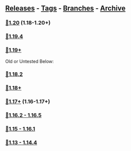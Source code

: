 ## [Releases](https://github.com/InfamousMusicify/RLFX/releases/) - [Tags](https://github.com/InfamousMusicify/RLFX/tags/) - [Branches](https://github.com/InfamousMusicify/RLFX/branches) - [Archive](https://github.com/InfamousMusicify/RLFX/releases/tag/Archive)           


### [🔗1.20](https://github.com/InfamousMusicify/RLFX/releases/download/1.20/RLFX_V0.5.1-1.20.zip) (1.18-1.20+)     

### [🔗1.19.4](https://github.com/InfamousMusicify/RLFX/releases/download/1.19.4/RLFX_V0.5.0-1.19.4.zip)    
### [🔗1.19+](https://github.com/InfamousMusicify/RLFX/releases/download/1.19/RLFX_V0.5.0-1.19.zip)  

Old or Untested Below:
### [🔗1.18.2]() 
### [🔗1.18+](https://github.com/InfamousMusicify/RLFX/releases/download/Archive/RLFX_V0.5.18.zip)
     
### [🔗1.17+](https://github.com/InfamousMusicify/RLFX/releases/download/Archive/RLFX_V0.3.17.zip) (1.16-1.17+)   

### [🔗1.16.2 - 1.16.5]()   

### [🔗1.15 - 1.16.1]()   

### [🔗1.13 - 1.14.4]() 

